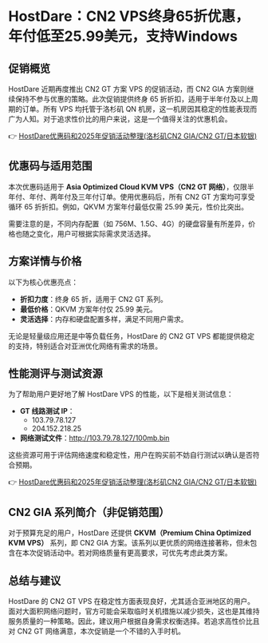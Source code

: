 # HostDare：CN2 VPS终身65折优惠，年付低至25.99美元，支持Windows

## 促销概览

HostDare 近期再度推出 CN2 GT 方案 VPS 的促销活动，而 CN2 GIA 方案则继续保持不参与优惠的策略。此次促销提供终身 65 折折扣，适用于半年付及以上周期的订单。所有 VPS 均托管于洛杉矶 QN 机房，这一机房因其稳定的性能表现而广为人知。对于追求性价比的用户来说，这是一个值得关注的优惠机会。

👉 [HostDare优惠码和2025年促销活动整理(洛杉矶CN2 GIA/CN2 GT/日本软银)](https://bit.ly/hostdare)

## 优惠码与适用范围

本次优惠码适用于 **Asia Optimized Cloud KVM VPS（CN2 GT 网络）**，仅限半年付、年付、两年付及三年付订单。使用优惠码后，所有 CN2 GT 方案均可享受循环 65 折折扣。例如，QKVM 方案年付最低仅需 25.99 美元，性价比突出。

需要注意的是，不同内存配置（如 756M、1.5G、4G）的硬盘容量有所差异，价格也随之变化，用户可根据实际需求灵活选择。

## 方案详情与价格

以下为核心优惠亮点：

- **折扣力度**：终身 65 折，适用于 CN2 GT 系列。
- **最低价格**：QKVM 方案年付仅 25.99 美元。
- **灵活选择**：内存和硬盘配置多样，满足不同用户需求。

无论是轻量级应用还是中等负载任务，HostDare 的 CN2 GT VPS 都能提供稳定的支持，特别适合对亚洲优化网络有需求的场景。

## 性能测评与测试资源

为了帮助用户更好地了解 HostDare VPS 的性能，以下是相关测试信息：

- **GT 线路测试 IP**：
  - 103.79.78.127
  - 204.152.218.25
- **网络测试文件**：http://103.79.78.127/100mb.bin

这些资源可用于评估网络速度和稳定性，用户在购买前不妨自行测试以确认是否符合预期。

👉 [HostDare优惠码和2025年促销活动整理(洛杉矶CN2 GIA/CN2 GT/日本软银)](https://bit.ly/hostdare)

## CN2 GIA 系列简介（非促销范围）

对于预算充足的用户，HostDare 还提供 **CKVM（Premium China Optimized KVM VPS）** 系列，即 CN2 GIA 方案。该系列以更优质的网络连接著称，但未包含在本次促销活动中。若对网络质量有更高要求，可优先考虑此类方案。

## 总结与建议

HostDare 的 CN2 GT VPS 在稳定性方面表现良好，尤其适合亚洲地区的用户。面对大面积网络问题时，官方可能会采取临时关机措施以减少损失，这也是其维持服务质量的一种策略。因此，建议用户根据自身需求权衡选择。若追求高性价比且对 CN2 GT 网络满意，本次促销是一个不错的入手时机。